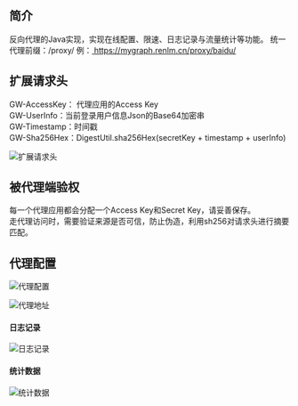 ## 简介
反向代理的Java实现，实现在线配置、限速、日志记录与流量统计等功能。
统一代理前缀：/proxy/
例：<a href="https://mygraph.renlm.cn/proxy/baidu/" target="_blank"> https://<span></span>mygraph.renlm.cn/proxy/baidu/ </a>

## 扩展请求头
GW-AccessKey： 代理应用的Access Key  
GW-UserInfo：当前登录用户信息Json的Base64加密串  
GW-Timestamp：时间戳  
GW-Sha256Hex：DigestUtil.sha256Hex(secretKey + timestamp + userInfo)  

![扩展请求头](https://renlm.cn/images/demo/601.png "扩展请求头")

## 被代理端验权
每一个代理应用都会分配一个Access Key和Secret Key，请妥善保存。  
走代理访问时，需要验证来源是否可信，防止伪造，利用sh256对请求头进行摘要匹配。  

## 代理配置

![代理配置](https://renlm.cn/images/demo/401.png "代理配置")

![代理地址](https://renlm.cn/images/demo/402.png "代理地址")

#### 日志记录

![日志记录](https://renlm.cn/images/demo/403.png "日志记录")

#### 统计数据

![统计数据](https://renlm.cn/images/demo/404.png "统计数据")
